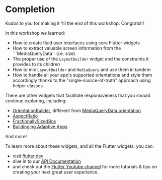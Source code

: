# Completion

Kudos to you for making it 'til the end of this workshop. Congrats!!!

In this workshop we learned:

- How to create fluid user interfaces using core Flutter widgets
- How to extract valuable screen information from the ```MediaQueryData`` (i.e. size) 
- The proper use of the ```LayoutBuilder``` widget and the constraints it provides to its children
- How to mix ```LayoutBuilder``` and ```MediaQuery``` and use them in tandem
- How to handle all your app's supported orientations and style them accordingly thanks to the "single-source-of-truth" approach using helper classes

There are other widgets that facilitate responsiveness that you should continue exploring, including:

- [OrientationBuilder](https://api.flutter.dev/flutter/widgets/OrientationBuilder-class.html), different from [MediaQueryData.orientation](https://api.flutter.dev/flutter/widgets/MediaQueryData/orientation.html)
- [AspectRatio](https://api.flutter.dev/flutter/widgets/AspectRatio-class.html)
- [FractionallySizedBox](https://api.flutter.dev/flutter/widgets/FractionallySizedBox-class.html)
- [Buildinging Adaptive Apps](https://docs.flutter.dev/development/ui/layout/building-adaptive-apps)

And more!

To learn more about these widgets, and all the Flutter widgets, you can:

- visit [flutter.dev](https://flutter.dev)
- dive in to our [API Documentation](https://api.flutter.dev/)
- and check out the [Flutter Youtube channel](https://www.youtube.com/channel/UCwXdFgeE9KYzlDdR7TG9cMw) for more tutorials & tips on creating your next great user experience.